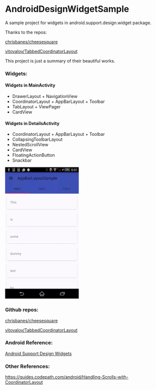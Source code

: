 # AndroidDesignWidgetSample
A sample project for widgets in android.support.design.widget package.

Thanks to the repos:

[chrisbanes/cheesesquare](https://github.com/chrisbanes/cheesesquare)

[vitovalov/TabbedCoordinatorLayout](https://github.com/vitovalov/TabbedCoordinatorLayout)

This project is just a summary of their beautiful works.


### Widgets:
#### Widgets in MainActivity
* DrawerLayout + NavigationView
* CoordinatorLayout + AppBarLayout + Toolbar
* TabLayout + ViewPager
* CardView

#### Widgets in DetailsActivity
* CoordinatorLayout + AppBarLayout + Toolbar
* CollapsingToolbarLayout
* NestedScrollView
* CardView
* FloatingActionButton
* Snackbar


![img](images/screen-video.gif)


### Github repos:

[chrisbanes/cheesesquare](https://github.com/chrisbanes/cheesesquare)

[vitovalov/TabbedCoordinatorLayout](https://github.com/vitovalov/TabbedCoordinatorLayout)


### Android Reference:
[Android Support Design Widgets](http://developer.android.com/reference/android/support/design/widget/package-summary.html)

### Other References:
<https://guides.codepath.com/android/Handling-Scrolls-with-CoordinatorLayout>
